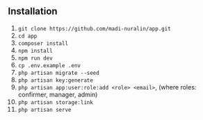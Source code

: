 ## Installation

1. `git clone https://github.com/madi-nuralin/app.git`
2. `cd app`
3. `composer install`
4. `npm install`
5. `npm run dev`
6. `cp .env.example .env`
6. `php artisan migrate --seed`
8. `php artisan key:generate`
9. `php artisan app:user:role:add <role> <email>`, (where roles: confirmer, manager, admin)
10. `php artisan storage:link`
11. `php artisan serve`
